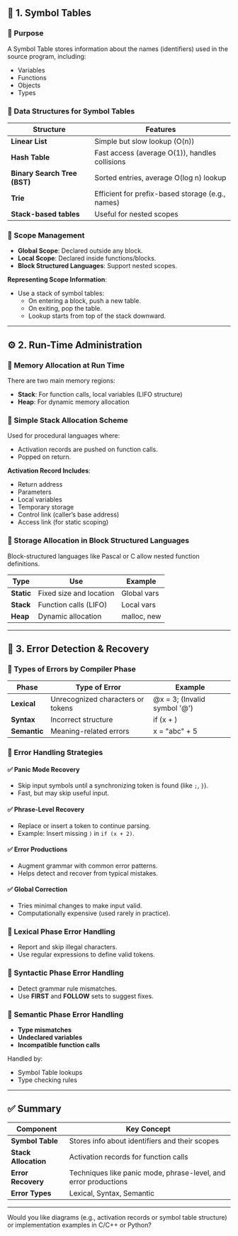 ## 📘 1. Symbol Tables

### 🔹 Purpose
A Symbol Table stores information about the names (identifiers) used in the source program, including:

- Variables
- Functions
- Objects
- Types

### 🔹 Data Structures for Symbol Tables

| **Structure**           | **Features**                                   |
|-------------------------|-----------------------------------------------|
| **Linear List**          | Simple but slow lookup (O(n))                 |
| **Hash Table**           | Fast access (average O(1)), handles collisions |
| **Binary Search Tree (BST)** | Sorted entries, average O(log n) lookup      |
| **Trie**                 | Efficient for prefix-based storage (e.g., names)|
| **Stack-based tables**   | Useful for nested scopes                      |

### 🔹 Scope Management
- **Global Scope**: Declared outside any block.
- **Local Scope**: Declared inside functions/blocks.
- **Block Structured Languages**: Support nested scopes.

**Representing Scope Information**:
- Use a stack of symbol tables:
  - On entering a block, push a new table.
  - On exiting, pop the table.
  - Lookup starts from top of the stack downward.

---

## ⚙️ 2. Run-Time Administration

### 🔹 Memory Allocation at Run Time
There are two main memory regions:
- **Stack**: For function calls, local variables (LIFO structure)
- **Heap**: For dynamic memory allocation

### 🔹 Simple Stack Allocation Scheme
Used for procedural languages where:
- Activation records are pushed on function calls.
- Popped on return.

**Activation Record Includes**:
- Return address
- Parameters
- Local variables
- Temporary storage
- Control link (caller’s base address)
- Access link (for static scoping)

### 🔹 Storage Allocation in Block Structured Languages
Block-structured languages like Pascal or C allow nested function definitions.

| **Type**    | **Use**               | **Example**        |
|-------------|-----------------------|--------------------|
| **Static**  | Fixed size and location| Global vars        |
| **Stack**   | Function calls (LIFO) | Local vars         |
| **Heap**    | Dynamic allocation    | malloc, new        |

---

## 🚨 3. Error Detection & Recovery

### 🔹 Types of Errors by Compiler Phase

| **Phase**  | **Type of Error**      | **Example**                            |
|------------|------------------------|----------------------------------------|
| **Lexical**| Unrecognized characters or tokens | @x = 3; (Invalid symbol '@') |
| **Syntax** | Incorrect structure     | if (x + )                           |
| **Semantic** | Meaning-related errors | x = "abc" + 5                        |

### 🔹 Error Handling Strategies

#### ✅ Panic Mode Recovery
- Skip input symbols until a synchronizing token is found (like `;`, `}`).
- Fast, but may skip useful input.

#### ✅ Phrase-Level Recovery
- Replace or insert a token to continue parsing.
- Example: Insert missing `)` in `if (x + 2)`.

#### ✅ Error Productions
- Augment grammar with common error patterns.
- Helps detect and recover from typical mistakes.

#### ✅ Global Correction
- Tries minimal changes to make input valid.
- Computationally expensive (used rarely in practice).

### 🔹 Lexical Phase Error Handling
- Report and skip illegal characters.
- Use regular expressions to define valid tokens.

### 🔹 Syntactic Phase Error Handling
- Detect grammar rule mismatches.
- Use **FIRST** and **FOLLOW** sets to suggest fixes.

### 🔹 Semantic Phase Error Handling
- **Type mismatches**
- **Undeclared variables**
- **Incompatible function calls**

Handled by:
- Symbol Table lookups
- Type checking rules

---

## ✅ Summary

| **Component**             | **Key Concept**                                         |
|---------------------------|---------------------------------------------------------|
| **Symbol Table**           | Stores info about identifiers and their scopes          |
| **Stack Allocation**       | Activation records for function calls                   |
| **Error Recovery**         | Techniques like panic mode, phrase-level, and error productions |
| **Error Types**            | Lexical, Syntax, Semantic                              |

---

Would you like diagrams (e.g., activation records or symbol table structure) or implementation examples in C/C++ or Python?
